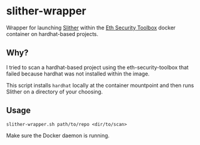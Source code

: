 # slither-wrapper

Wrapper for launching [Slither](https://github.com/crytic/slither) within the [Eth Security Toolbox](https://github.com/trailofbits/eth-security-toolbox/blob/master/Dockerfile) docker container on hardhat-based projects.

## Why?

I tried to scan a hardhat-based project using the eth-security-toolbox that failed because
hardhat was not installed within the image.

This script installs `hardhat` locally at the container mountpoint and then 
runs Slither on a directory of your choosing. 

## Usage

`slither-wrapper.sh path/to/repo <dir/to/scan>`

Make sure the Docker daemon is running.
